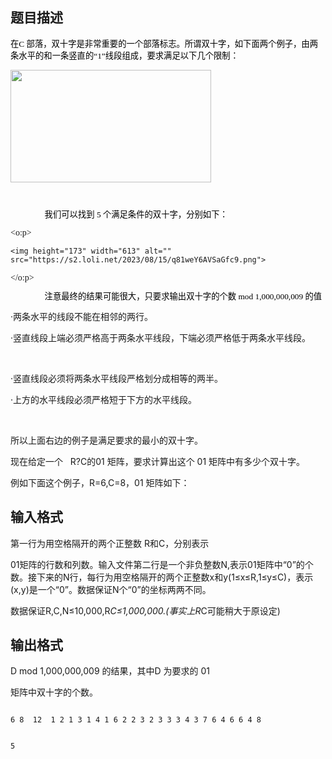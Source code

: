 ## 题目描述

<p><span style="font-size: 10pt; color: black; font-family: 宋体; mso-bidi-font-size: 12.0pt; mso-ascii-font-family: 'Times New Roman'; mso-hansi-font-family: 'Times New Roman'; mso-bidi-font-family: 'Times New Roman'; mso-ansi-language: EN-US; mso-fareast-language: ZH-CN; mso-bidi-language: AR-SA"><span id="1335336950283S" style="display: none"> </span>在</span><span lang="EN-US" style="font-size: 10pt; color: black; font-family: 'Times New Roman'; mso-bidi-font-size: 12.0pt; mso-ansi-language: EN-US; mso-fareast-language: ZH-CN; mso-bidi-language: AR-SA; mso-fareast-font-family: 宋体">C </span><span style="font-size: 10pt; color: black; font-family: 宋体; mso-bidi-font-size: 12.0pt; mso-ascii-font-family: 'Times New Roman'; mso-hansi-font-family: 'Times New Roman'; mso-bidi-font-family: 'Times New Roman'; mso-ansi-language: EN-US; mso-fareast-language: ZH-CN; mso-bidi-language: AR-SA">部落，双十字是非常重要的一个部落标志。所谓双十字，如下面两个例子，由两条水</span><span style="font-size: 10pt; color: black; font-family: 宋体; mso-bidi-font-size: 12.0pt; mso-ascii-font-family: 'Times New Roman'; mso-hansi-font-family: 'Times New Roman'; mso-bidi-font-family: 'Times New Roman'; mso-ansi-language: EN-US; mso-fareast-language: ZH-CN; mso-bidi-language: AR-SA">平的和一条竖直的</span><span lang="EN-US" style="font-size: 10pt; color: black; font-family: 'Times New Roman'; mso-bidi-font-size: 12.0pt; mso-ansi-language: EN-US; mso-fareast-language: ZH-CN; mso-bidi-language: AR-SA; mso-fareast-font-family: 宋体">“1”</span><span style="font-size: 10pt; color: black; font-family: 宋体; mso-bidi-font-size: 12.0pt; mso-ascii-font-family: 'Times New Roman'; mso-hansi-font-family: 'Times New Roman'; mso-bidi-font-family: 'Times New Roman'; mso-ansi-language: EN-US; mso-fareast-language: ZH-CN; mso-bidi-language: AR-SA">线段组成，要求满足以下几个限制：</span></p>
<p><span style="font-size: 10pt; color: black; font-family: 宋体; mso-bidi-font-size: 12.0pt; mso-ascii-font-family: 'Times New Roman'; mso-hansi-font-family: 'Times New Roman'; mso-bidi-font-family: 'Times New Roman'; mso-ansi-language: EN-US; mso-fareast-language: ZH-CN; mso-bidi-language: AR-SA"><img height="180" width="321" alt="" src="https://s2.loli.net/2023/08/15/nvWqI6xuHLRaBgy.png"></span></p>
<p><span style="font-size: 10pt; color: black; font-family: 宋体; mso-bidi-font-size: 12.0pt; mso-ascii-font-family: 'Times New Roman'; mso-hansi-font-family: 'Times New Roman'; mso-bidi-font-family: 'Times New Roman'; mso-ansi-language: EN-US; mso-fareast-language: ZH-CN; mso-bidi-language: AR-SA"> </span></p>
<p></p>
<p><span id="1335336949998E" style="display: none"> <img height="162" width="110" alt="" src="https://s2.loli.net/2023/08/15/tj17bEZnX29kPhC.png"><span id="1335337040704S" style="display: none"> </span></span></p>
<p><span style="display: none"> </span></p>
<p class="MsoNormal" align="left" style="margin: 0cm -1.1pt 0pt 40.95pt; line-height: 11.25pt; text-align: left; mso-line-height-rule: exactly; mso-layout-grid-align: none"><span style="font-size: 10pt; color: black; font-family: 宋体; mso-bidi-font-size: 12.0pt; mso-ascii-font-family: 'Times New Roman'; mso-hansi-font-family: 'Times New Roman'; mso-font-kerning: 0pt">我们可以找到</span><span lang="EN-US" style="font-size: 10pt; color: black; mso-bidi-font-size: 12.0pt; mso-font-kerning: 0pt"><font face="Times New Roman"> 5 </font></span><span style="font-size: 10pt; color: black; font-family: 宋体; mso-bidi-font-size: 12.0pt; mso-ascii-font-family: 'Times New Roman'; mso-hansi-font-family: 'Times New Roman'; mso-font-kerning: 0pt">个满足条件的双十字，分别如下：</span><span lang="EN-US" style="font-size: 10pt; color: black; mso-bidi-font-size: 12.0pt; mso-font-kerning: 0pt"><font face="Times New Roman"> </font></span></p>
<p class="MsoNormal" align="left" style="margin: 0cm -1.1pt 0pt 40.95pt; line-height: 11.25pt; text-align: left; mso-line-height-rule: exactly; mso-layout-grid-align: none"><span lang="EN-US" style="font-size: 10pt; color: black; mso-bidi-font-size: 12.0pt; mso-font-kerning: 0pt"><font face="Times New Roman">
   <o:p>
    <img height="173" width="613" alt="" src="https://s2.loli.net/2023/08/15/q81weY6AVSaGfc9.png">
   </o:p></font></span></p>
<p class="MsoNormal" align="left" style="margin: 0cm -1.1pt 0pt 40.95pt; line-height: 11.25pt; text-align: left; mso-line-height-rule: exactly; mso-layout-grid-align: none"><span lang="EN-US" style="font-size: 10pt; color: black; mso-bidi-font-size: 12.0pt; mso-font-kerning: 0pt"><font face="Times New Roman"><span style="font-size: 10pt; color: black; font-family: 宋体; mso-bidi-font-size: 12.0pt; mso-ascii-font-family: 'Times New Roman'; mso-hansi-font-family: 'Times New Roman'; mso-bidi-font-family: 'Times New Roman'; mso-ansi-language: EN-US; mso-fareast-language: ZH-CN; mso-bidi-language: AR-SA">注意最终的结果可能很大，只要求输出双十字的个数</span><span lang="EN-US" style="font-size: 10pt; color: black; font-family: 'Times New Roman'; mso-bidi-font-size: 12.0pt; mso-ansi-language: EN-US; mso-fareast-language: ZH-CN; mso-bidi-language: AR-SA; mso-fareast-font-family: 宋体"> mod 1,000,000,009 </span><span style="font-size: 10pt; color: black; font-family: 宋体; mso-bidi-font-size: 12.0pt; mso-ascii-font-family: 'Times New Roman'; mso-hansi-font-family: 'Times New Roman'; mso-bidi-font-family: 'Times New Roman'; mso-ansi-language: EN-US; mso-fareast-language: ZH-CN; mso-bidi-language: AR-SA">的值</span></font></span></p>
<p></p>
<div>
 ·两条水平的线段不能在相邻的两行。
</div>
<div>
 ·竖直线段上端必须严格高于两条水平线段，下端必须严格低于两条水平线段。
</div>
<div>
  
</div>
<div>
 ·竖直线段必须将两条水平线段严格划分成相等的两半。
</div>
<div>
 ·上方的水平线段必须严格短于下方的水平线段。
</div>
<div>
  
</div>
<div>
 所以上面右边的例子是满足要求的最小的双十字。
</div>
<div>
 现在给定一个   R?C的01 矩阵，要求计算出这个 01 矩阵中有多少个双十字。
</div>
<div>
 例如下面这个例子，R=6,C=8，01 矩阵如下：
</div>
<p></p>

## 输入格式

<div>
 第一行为用空格隔开的两个正整数 R和C，分别表示
</div>
<div>
 01矩阵的行数和列数。输入文件第二行是一个非负整数N,表示01矩阵中“0”的个数。接下来的N行，每行为用空格隔开的两个正整数x和y(1≤x≤R,1≤y≤C)，表示(x,y)是一个“0”。数据保证N个“0”的坐标两两不同。
</div>
<div>
 数据保证R,C,N≤10,000,R*C≤1,000,000.(事实上R*C可能稍大于原设定)
</div>

## 输出格式

<div>
 D mod 1,000,000,009 的结果，其中D 为要求的 01
</div>
<div>
 矩阵中双十字的个数。
</div>

```input1
6 8  12  1 2 1 3 1 4 1 6 2 2 3 2 3 3 3 4 3 7 6 4 6 6 4 8
```
```output1
5
```
